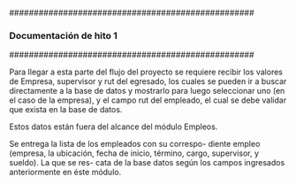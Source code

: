 ##################################################
###  		Documentación de hito 1            ### 
##################################################


Para llegar a esta parte del flujo del proyecto se
requiere recibir los valores de Empresa, supervisor
y rut del egresado, los cuales se pueden ir a buscar 
directamente a la base de datos y mostrarlo para 
luego seleccionar uno (en el caso de la empresa), y
el campo rut del empleado, el cual se debe validar 
que exista en la base de datos.

Estos datos están fuera del alcance del módulo 
Empleos.

Se entrega la lista de los empleados con su correspo-
diente empleo (empresa, la ubicación, fecha de inicio,
término, cargo, supervisor, y sueldo). La que se res-
cata de la base datos según los campos ingresados
anteriormente en éste módulo. 

